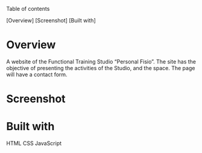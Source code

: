 Table of contents

[Overview]
[Screenshot]
[Built with]

# Overview
A website of the Functional Training Studio “Personal Fisio”.
The site has the objective of presenting the activities of the Studio, and the space.
The page will have a contact form.

# Screenshot

# Built with
HTML
CSS
JavaScript

